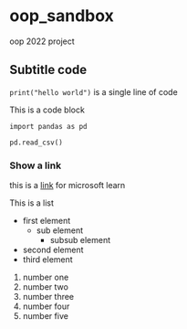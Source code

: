 # oop_sandbox
oop 2022 project

## Subtitle code
`print("hello world")`
is a single line of code

This is a code block
```
import pandas as pd

pd.read_csv()
```

### Show a link
this is a [link](https://docs.microsoft.com/en-us/learn/) for microsoft learn

This is a list 
- first element
    - sub element
        - subsub element
- second element
- third element

1. number one    
2. number two
3. number three
4. number four
5. number five

